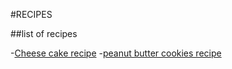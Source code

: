 #RECIPES

##list of recipes

-[Cheese cake recipe](cheese_cake_recipe.md)
-[peanut butter cookies recipe](peanut_butter_cookies_recipe.md)
